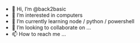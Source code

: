 - 👋 Hi, I’m @back2basic
- 👀 I’m interested in computers
- 🌱 I’m currently learning node / python / powershell
- 💞️ I’m looking to collaborate on ...
- 📫 How to reach me ...

<!---
back2basic/back2basic is a ✨ special ✨ repository because its `README.md` (this file) appears on your GitHub profile.
You can click the Preview link to take a look at your changes.
--->

